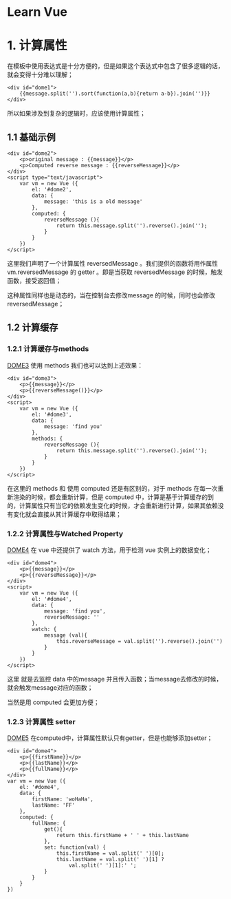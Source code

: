 # Learn Vue

# 1. 计算属性

在模板中使用表达式是十分方便的，但是如果这个表达式中包含了很多逻辑的话，就会变得十分难以理解；

```
<div id="dome1">
    {{message.split('').sort(function(a,b){return a-b}).join('')}}
</div>
```
所以如果涉及到复杂的逻辑时，应该使用计算属性；

## 1.1 基础示例

```
<div id="dome2">
    <p>original message : {{message}}</p>
    <p>Computed reverse message : {{reverseMessage}}</p>
</div>
<script type="text/javascript">
    var vm = new Vue ({
        el: '#dome2',
        data: {
            message: 'this is a old message'
        },
        computed: {
            reverseMessage (){
                return this.message.split('').reverse().join('');
            }
        }
    })
</script>
```

这里我们声明了一个计算属性 reversedMessage 。我们提供的函数将用作属性 vm.reversedMessage 的 getter 。即是当获取 reversedMessage 的时候，触发函数，接受返回值；

这种属性同样也是动态的，当在控制台去修改message 的时候，同时也会修改reversedMessage；


## 1.2 计算缓存

### 1.2.1 计算缓存与methods
[DOME3](./html/dome3.html)
使用 methods 我们也可以达到上述效果：

```
<div id="dome3">
    <p>{{message}}</p>
    <p>{{reverseMessage()}}</p>
</div>
<script>
    var vm = new Vue ({
        el: '#dome3',
        data: {
            message: 'find you'
        },
        methods: {
            reverseMessage (){
                return this.message.split('').reverse().join('');
            }
        }
    })
</script>
```
在这里的 methods 和 使用 computed 还是有区别的，对于 methods 在每一次重新渲染的时候，都会重新计算，但是 computed 中，计算是基于计算缓存的到的，计算属性只有当它的依赖发生变化的时候，才会重新进行计算，如果其依赖没有变化就会直接从其计算缓存中取得结果；

### 1.2.2 计算属性与Watched Property
[DOME4](./html/dome4.html)
在 vue 中还提供了 watch 方法，用于检测 vue 实例上的数据变化；

```
<div id="dome4">
    <p>{{message}}</p>
    <p>{{reverseMessage}}</p>
</div>
<script>
    var vm = new Vue ({
        el: '#dome4',
        data: {
            message: 'find you',
            reverseMessage: ''
        },
        watch: {
            message (val){
                this.reverseMessage = val.split('').reverse().join('')
            }
        }
    })
</script>
```
这里 就是去监控 data 中的message 并且传入函数；当message去修改的时候，就会触发message对应的函数；

当然是用 computed 会更加方便；

### 1.2.3 计算属性 setter
[DOME5](./html/dome5.html)
在computed中，计算属性默认只有getter，但是也能够添加setter；
```
<div id="dome4">
    <p>{{firstName}}</p>
    <p>{{lastName}}</p>
    <p>{{fullName}}</p>
</div>
var vm = new Vue ({
    el: '#dome4',
    data: {
        firstName: 'woHaHa',
        lastName: 'FF'
    },
    computed: {
        fullName: {
            get(){
                return this.firstName + ' ' + this.lastName
            },
            set: function(val) {
                this.firstName = val.split(' ')[0];
                this.lastName = val.split(' ')[1] ?
                    val.split(' ')[1]:' ';
            }
        }
    }
})
```
